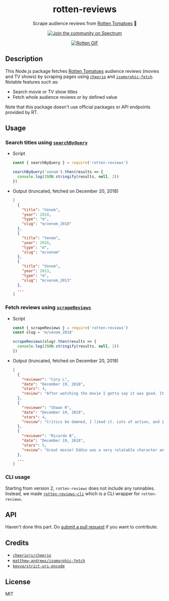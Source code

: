 <div align='center'>

# rotten-reviews

Scrape audience reviews from [Rotten Tomatoes][rotten-tomatoes] 🍅

[![Join the community on Spectrum](https://withspectrum.github.io/badge/badge.svg)][spectrum]

[![Rotten GIF](https://media.giphy.com/media/101t9QwTM6y5oc/giphy.gif)][spectrum]

</div>

## Description

This Node.js package fetches [Rotten Tomatoes][rotten-tomatoes] audience reviews (movies and TV shows) by scraping pages using [`cheerio`][cheerio] and [`isomorphic-fetch`][isomorphic-fetch]. Notable features such as:

- Search movie or TV show titles
- Fetch whole audience reviews or by defined value

Note that this package doesn't use official packages or API endpoints provided by RT.

## Usage

### Search titles using [`searchByQuery`](examples/searchByQuery.js)

- Script

  ```js
  const { searchByQuery } = require('rotten-reviews')

  searchByQuery('venom').then(results => {
    console.log(JSON.stringify(results, null, 2))
  })
  ```

- Output (truncated, fetched on December 20, 2018)

  ```json
  [
    {
      "title": "Venom",
      "year": 2018,
      "type": "m",
      "slug": "m/venom_2018"
    },
    {
      "title": "Venom",
      "year": 2016,
      "type": "m",
      "slug": "m/venom"
    },
    {
      "title": "Venom",
      "year": 2013,
      "type": "m",
      "slug": "m/venom_2013"
    },
    ...
  ]
  ```

### Fetch reviews using [`scrapeReviews`](examples/scrapeReviews.js)

- Script

  ```js
  const { scrapeReviews } = require('rotten-reviews')
  const slug = 'm/venom_2018'

  scrapeReviews(slug).then(results => {
    console.log(JSON.stringify(results, null, 2))
  })
  ```

- Output (truncated, fetched on December 20, 2018)

  ```json
  [
    {
      "reviewer": "Cory L",
      "date": "December 19, 2018",
      "stars": 4,
      "review": "After watching the movie I gotta say it was good. It doesn't need spider Man though I would love to see that interaction. I am looking forward to seeing a sequel."
    },
    {
      "reviewer": "Shawn R",
      "date": "December 19, 2018",
      "stars": 4,
      "review": "Critics be damned, I liked it. Lots of action, and it doesn't take itself too seriously. Venom was given a bit of personality rather than being a glorified sticky suit."
    },
    {
      "reviewer": "Ricardo B",
      "date": "December 19, 2018",
      "stars": 5,
      "review": "Great movie! Eddie was a very relatable character and his relationship with Venom is unique. The film was entertaining throughout. I Can't believe themovie did poorly on rotten tomatoes... I like how Eddie was all over the place with his new identity. Hero or villain, Venom was great and I can't wait for him to eat more heads off in the future. The new Spiderman and Venom would be hysterical together."
    },
    ...
  ]
  ```

### CLI usage

Starting from version 2, `rotten-reviews` does not include any runnables. Instead, we made [`rotten-reviews-cli`][rotten-reviews-cli] which is a CLI wrapper for `rotten-reviews`.

## API

Haven't done this part. Do [submit a pull request](https://github.com/ninetwenty-one/rotten-reviews/compare) if you want to contribute.

## Credits

- [`cheeriojs/cheerio`][cheerio]
- [`matthew-andrews/isomorphic-fetch`][isomorphic-fetch]
- [`kevva/strict-uri-encode`][strict-uri-encode]

## License

MIT

[cheerio]: https://github.com/cheeriojs/cheerio
[isomorphic-fetch]: https://github.com/matthew-andrews/isomorphic-fetch
[rotten-reviews-cli]: https://github.com/ninetwenty-one/rotten-reviews-cli
[rotten-tomatoes]: https://www.rottentomatoes.com
[spectrum]: https://spectrum.chat/ninetwenty-one/rotten-reviews
[strict-uri-encode]: https://github.com/kevva/strict-uri-encode
